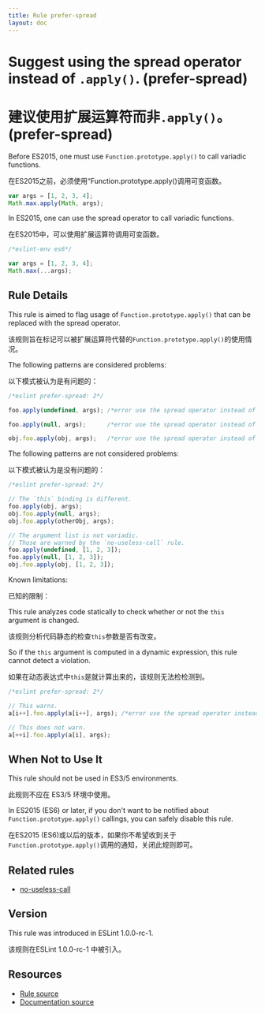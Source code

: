 ```yaml
---
title: Rule prefer-spread
layout: doc
---
```

<!-- Note: No pull requests accepted for this file. See README.md in the root directory for details. -->
# Suggest using the spread operator instead of `.apply()`. (prefer-spread)

# 建议使用扩展运算符而非`.apply()`。 (prefer-spread)

Before ES2015, one must use `Function.prototype.apply()` to call variadic functions.

在ES2015之前，必须使用“Function.prototype.apply()调用可变函数。

```js
var args = [1, 2, 3, 4];
Math.max.apply(Math, args);
```

In ES2015, one can use the spread operator to call variadic functions.

在ES2015中，可以使用扩展运算符调用可变函数。

```js
/*eslint-env es6*/

var args = [1, 2, 3, 4];
Math.max(...args);
```

## Rule Details

This rule is aimed to flag usage of `Function.prototype.apply()` that can be replaced with the spread operator.

该规则旨在标记可以被扩展运算符代替的`Function.prototype.apply()`的使用情况。

The following patterns are considered problems:

以下模式被认为是有问题的：

```js
/*eslint prefer-spread: 2*/

foo.apply(undefined, args); /*error use the spread operator instead of the ".apply()".*/

foo.apply(null, args);      /*error use the spread operator instead of the ".apply()".*/

obj.foo.apply(obj, args);   /*error use the spread operator instead of the ".apply()".*/
```

The following patterns are not considered problems:

以下模式被认为是没有问题的：

```js
/*eslint prefer-spread: 2*/

// The `this` binding is different.
foo.apply(obj, args);
obj.foo.apply(null, args);
obj.foo.apply(otherObj, args);

// The argument list is not variadic.
// Those are warned by the `no-useless-call` rule.
foo.apply(undefined, [1, 2, 3]);
foo.apply(null, [1, 2, 3]);
obj.foo.apply(obj, [1, 2, 3]);
```

Known limitations:

已知的限制：

This rule analyzes code statically to check whether or not the `this` argument is changed.

该规则分析代码静态的检查`this`参数是否有改变。

So if the `this` argument is computed in a dynamic expression, this rule cannot detect a violation.

如果在动态表达式中`this`是就计算出来的，该规则无法检检测到。

```js
/*eslint prefer-spread: 2*/

// This warns.
a[i++].foo.apply(a[i++], args); /*error use the spread operator instead of the ".apply()".*/

// This does not warn.
a[++i].foo.apply(a[i], args);
```

## When Not to Use It

This rule should not be used in ES3/5 environments.

此规则不应在 ES3/5 环境中使用。

In ES2015 (ES6) or later, if you don't want to be notified about `Function.prototype.apply()` callings, you can safely disable this rule.

在ES2015 (ES6)或以后的版本，如果你不希望收到关于`Function.prototype.apply()`调用的通知，关闭此规则即可。

## Related rules

* [no-useless-call](no-useless-call)

## Version

This rule was introduced in ESLint 1.0.0-rc-1.

该规则在ESLint 1.0.0-rc-1 中被引入。

## Resources

* [Rule source](https://github.com/eslint/eslint/tree/master/lib/rules/prefer-spread.js)
* [Documentation source](https://github.com/eslint/eslint/tree/master/docs/rules/prefer-spread.md)
